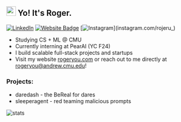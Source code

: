 ##  <img src="https://media.giphy.com/media/hvRJCLFzcasrR4ia7z/giphy.gif" width="25"> Yo! It's Roger.
[![LinkedIn](https://img.shields.io/badge/-LinkedIn-05122A?style=flat-square&logo=linkedin&logoColor=white&link=linkedin.com/in/roger-you-b09bb0282)](linkedin.com/in/roger-you-b09bb0282)
[![Website Badge](https://img.shields.io/badge/-rogeryou.com-05122A?style=flat-square&logo=Google-Chrome&logoColor=white&link=rogeryou.com)](rogeryou.com)
[![Instagram](https://img.shields.io/badge/-Instagram-05122A?style=flat-square&logo=linkedin&logoColor=white&link=instagram.com/rojeru_)](instagram.com/rojeru_)

- Studying CS + ML @ CMU
- Currently interning at PearAI (YC F24) 
- I build scalable full-stack projects and startups
- Visit my website [rogeryou.com](rogeryou.com) or reach out to me directly at rogeryou@andrew.cmu.edu!

### Projects:
- daredash - the BeReal for dares
- sleeperagent - red teaming malicious prompts

![stats](https://github-readme-stats.vercel.app/api/top-langs/?username=rogeru13&layout=donut&theme=transparent)


